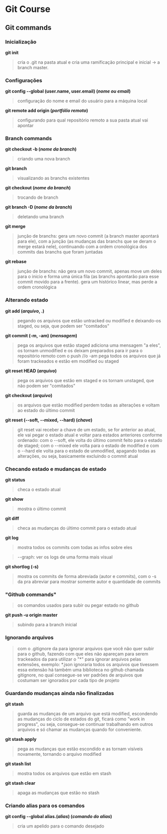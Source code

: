 # Git Course


## Git commands


### Inicialização

**git init**
>cria o .git na pasta atual e cria uma ramificação principal e inicial -> a branch master.



### Configurações

**git config --global (user.name, user.email) (*nome ou email*)**
>configuração do nome e email do usuário para a máquina local

**git remote add origin (*portfólio remoto*)**
>configurando para qual repositório remoto a sua pasta atual vai apontar



### Branch commands

**git checkout -b  (*nome da branch*)**
>criando uma nova branch

**git branch**
>visualizando as branchs existentes

**git checkout (*nome da branch*)**
>trocando de branch

**git branch -D (*nome da branch*)**
>deletando uma branch

**git merge**
>junção de branchs: gera um novo commit (a branch master apontará para ele), com a junção (as mudanças das branchs que se deram o merge estará nele), continuando com a ordem cronológica dos commits das branchs que foram juntadas

**git rebase**
> junção de branchs: não gera um novo commit, apenas move um deles para o inicio e forma uma única fila (as branchs apontarão para esse commit movido para a frente). gera um histórico linear, mas perde a ordem cronológica

### Alterando estado

**git add (*arquivo*, .)**
>pegando os arquivos que estão untracked ou modified e deixando-os staged, ou seja, que podem ser "comitados"

**git commit (-m, -am) (*mensagem*)**
>pega os arquivos que estão staged adiciona uma mensagem "a eles", os tornam unmodified e os deixam preparados para ir para o repositório remoto com o push //o -am pega todos os arquivos que já foram trackeados e estão em modified ou staged

**git reset HEAD (*arquivo*)**
>pega os arquivos que estão em staged e os tornam unstaged, que não podem ser "comitados"

**git checkout (*arquivo*)**
>os arquivos que estão modified perdem todas as alterações e voltam ao estado do último commit

**git reset (--soft, --mixed, --hard) (*chave*)**
> git reset vai receber a chave de um estado, se for anterior ao atual, ele vai pegar o estado atual e voltar para estados anteriores conforme ordenado: com o --soft, ele volta do último commit feito para o estado de staged; com o --mixed ele volta para o estado de modified e com o --hard ele volta para o estado de unmodified, apagando todas as alterações, ou seja, basicamente excluindo o commit atual 



### Checando estado e mudanças de estado

**git status**
>checa o estado atual

**git show**
>mostra o último commit

**git diff**
>checa as mudanças do último commit para o estado atual

**git log**
>mostra todos os commits com todas as infos sobre eles

>--graph: ver os logs de uma forma mais visual

**git shortlog (-s)**
>mostra os commits de forma abreviada (autor e commits), com o -s da pra abreviar para mostrar somente autor e quantidade de commits


  

### "Github commands" 
>os comandos usados para subir ou pegar estado no github

**git push -u origin master**
>subindo para a branch inicial

### Ignorando arquivos
>com o .gitignore da para ignorar arquivos que você não quer subir para o github, fazendo com que eles não apareçam para serem trackeados 
>da para utilizar o "*" para ignorar arquivos pelas extensões, exemplo: *.json ignoraria todos os arquivos que tivessem essa extensão
>há também uma biblioteca no github chamada gitignore, no qual consegue-se ver padrões de arquivos que costumam ser ignorados por cada tipo de projeto

### Guardando mudanças ainda não finalizadas
**git stash**
>guarda as mudanças de um arquivo que está modified, escondendo as mudanças do ciclo de estados do git, ficará como "work in progress", ou seja, consegue-se continuar trabalhando em outros arquivos e só chamar as mudanças quando for conveniente.

**git stash apply**
> pega as mudanças que estão escondido e as tornam visíveis novamente, tornando o arquivo modified

**git stash list**
> mostra todos os arquivos que estão em stash

**git stash clear**
> apaga as mudanças que estão no stash

### Criando alias para os comandos
**git config --global alias.(*alias*) (*comando do alias*)**
> cria um apelido para o comando desejado
